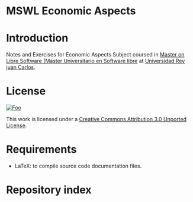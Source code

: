 MSWL Economic Aspects
======================

Introduction
=============

Notes and Exercises for Economic Aspects Subject coursed in [Master on Libre Software (Master Universitario en Software libre](http://master.libresoft.es/) at [Universidad Rey juan Carlos](http://www.urjc.es/).

License
========

<a href="http://creativecommons.org/licenses/by/3.0/" rel="Creative Commons Attribution 3.0">![Foo](http://i.creativecommons.org/l/by/3.0/88x31.png)</a>

This work is licensed under a [Creative Commons Attribution 3.0 Unported License](http://creativecommons.org/licenses/by/3.0/).

Requirements
=============

* LaTeX: to compile source code documentation files.

Repository index
=================


